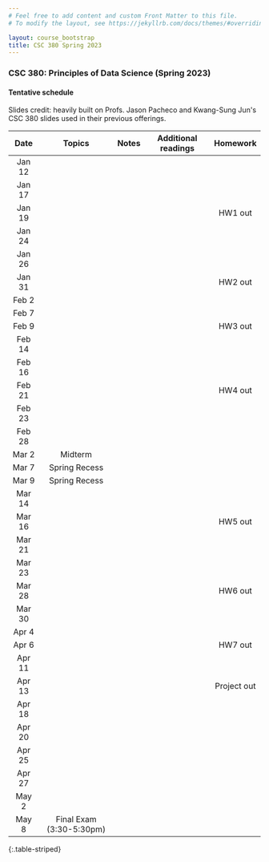 ```yaml
---
# Feel free to add content and custom Front Matter to this file.
# To modify the layout, see https://jekyllrb.com/docs/themes/#overriding-theme-defaults

layout: course_bootstrap
title: CSC 380 Spring 2023
---
```


### CSC 380: Principles of Data Science (Spring 2023)

#### Tentative schedule

Slides credit: heavily built on Profs. Jason Pacheco and Kwang-Sung Jun's CSC 380 slides used in their previous offerings. 

|  Date  |          Topics          | Notes | Additional readings  | Homework |
|:------:|:------------------------:|:---:|:---:|:---:|
| Jan 12 |                          |  |  |  | 
| Jan 17 |                          |  |  |  | 
| Jan 19 |                          | |  |  HW1 out | 
| Jan 24 |                          | |  |  |  | 
| Jan 26 |                          | |  |  |  | 
| Jan 31 |                          | |  |  HW2 out | 
| Feb 2  |                          | |  |  |  | 
| Feb 7  |                          | |  |  |  | 
| Feb 9  |                          |  |  | HW3 out | 
| Feb 14 |                          |  |  |  | 
| Feb 16 |                          |  |  |  | 
| Feb 21 |                          |  |  | HW4 out | 
| Feb 23 |                          |  |  |  | 
| Feb 28 |                          |  |  |  | 
| Mar 2  |       Midterm            |  |  |  | 
| Mar 7  |      Spring Recess       |  |  |  | 
| Mar 9  |      Spring Recess       |  |  |  | 
| Mar 14 |                          |  |  |  | 
| Mar 16 |                          |  |  | HW5 out | 
| Mar 21 |                          |  |  |  | 
| Mar 23 |                          |  |  |  | 
| Mar 28 |                          |  |  | HW6 out | 
| Mar 30 |                          |  |  |  | 
| Apr 4  |                          |  |  |  | 
| Apr 6  |                          |  |  | HW7 out | 
| Apr 11 |                          |  |  |  | 
| Apr 13 |                          |  |  | Project out | 
| Apr 18 |                          |  |  |  | 
| Apr 20 |                          |  |  |  | 
| Apr 25 |                          |  |  |  | 
| Apr 27 |                          |  |  |  | 
| May 2  |                          |  |  |  | 
| May 8  | Final Exam (3:30-5:30pm) |  |  |  | 
{:.table-striped}
